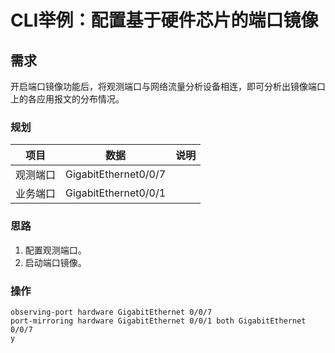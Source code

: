 # CLI举例：配置基于硬件芯片的端口镜像  

## 需求  

开启端口镜像功能后，将观测端口与网络流量分析设备相连，即可分析出镜像端口上的各应用报文的分布情况。  

### 规划  

|项目|数据|说明|
|----|----|----|
|观测端口|GigabitEthernet0/0/7|| 
|业务端口|GigabitEthernet0/0/1||

### 思路  

1. 配置观测端口。  
2. 启动端口镜像。  

### 操作  

```
observing-port hardware GigabitEthernet 0/0/7
port-mirroring hardware GigabitEthernet 0/0/1 both GigabitEthernet 0/0/7
y
```

